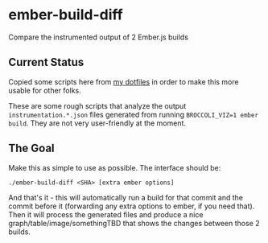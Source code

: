 # ember-build-diff

Compare the instrumented output of 2 Ember.js builds

## Current Status

Copied some scripts here from [my dotfiles](https://github.com/mikrostew/dotfiles/tree/master/node) in order to make this more usable for other folks.

These are some rough scripts that analyze the output `instrumentation.*.json` files generated from running `BROCCOLI_VIZ=1 ember build`. They are not very user-friendly at the moment.

## The Goal

Make this as simple to use as possible. The interface should be:

`./ember-build-diff <SHA> [extra ember options]`

And that's it - this will automatically run a build for that commit and the commit before it (forwarding any extra options to ember, if you need that). Then it will process the generated files and produce a nice graph/table/image/somethingTBD that shows the changes between those 2 builds.
